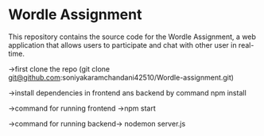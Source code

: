 # Wordle Assignment

This repository contains the source code for the Wordle Assignment, a web application that allows users to participate and chat with other user in real-time.

->first clone the repo (git clone git@github.com:soniyakaramchandani42510/Wordle-assignment.git)

->install dependencies in frontend ans backend by command npm install

->command for running frontend ->npm start

->command for running backend-> nodemon server.js
